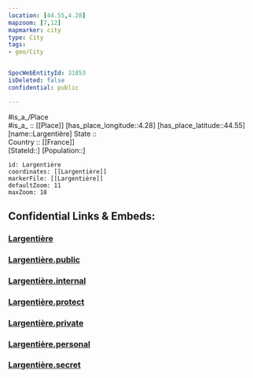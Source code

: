 ```yaml
---
location: [44.55,4.28] 
mapzoom: [7,12] 
mapmarker: city 
type: City
tags:
- geo/City


SpocWebEntityId: 31853
isDeleted: false
confidential: public

---
```

#is_a_/Place  
#is_a_ :: [[Place]] 
[has_place_longitude::4.28] 
[has_place_latitude::44.55] 
[name::Largentière] 
State ::  
Country :: [[France]]  
[StateId::] 
[Population::] 



```leaflet
id: Largentière
coordinates: [[Largentière]] 
markerFile: [[Largentière]] 
defaultZoom: 11 
maxZoom: 18
```


## Confidential Links & Embeds: 

### [Largentière](/_Standards/Earth/Continent/Europe/Europe~West/France/regions~France/Auvergne-Rhône-Alpes/departments~Auvergne-Rhône-Alpes/Ardèche/communes~Ardèche/Largentière/cities~Largentière/Largentière.md) 

### [Largentière.public](/_public/Earth/Continent/Europe/Europe~West/France/regions~France/Auvergne-Rhône-Alpes/departments~Auvergne-Rhône-Alpes/Ardèche/communes~Ardèche/Largentière/cities~Largentière/Largentière.public.md) 

### [Largentière.internal](/_internal/Earth/Continent/Europe/Europe~West/France/regions~France/Auvergne-Rhône-Alpes/departments~Auvergne-Rhône-Alpes/Ardèche/communes~Ardèche/Largentière/cities~Largentière/Largentière.internal.md) 

### [Largentière.protect](/_protect/Earth/Continent/Europe/Europe~West/France/regions~France/Auvergne-Rhône-Alpes/departments~Auvergne-Rhône-Alpes/Ardèche/communes~Ardèche/Largentière/cities~Largentière/Largentière.protect.md) 

### [Largentière.private](/_private/Earth/Continent/Europe/Europe~West/France/regions~France/Auvergne-Rhône-Alpes/departments~Auvergne-Rhône-Alpes/Ardèche/communes~Ardèche/Largentière/cities~Largentière/Largentière.private.md) 

### [Largentière.personal](/_personal/Earth/Continent/Europe/Europe~West/France/regions~France/Auvergne-Rhône-Alpes/departments~Auvergne-Rhône-Alpes/Ardèche/communes~Ardèche/Largentière/cities~Largentière/Largentière.personal.md) 

### [Largentière.secret](/_secret/Earth/Continent/Europe/Europe~West/France/regions~France/Auvergne-Rhône-Alpes/departments~Auvergne-Rhône-Alpes/Ardèche/communes~Ardèche/Largentière/cities~Largentière/Largentière.secret.md)

